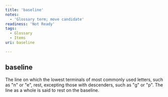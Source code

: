 ```yaml
---
title: 'baseline'
notes:
  - 'Glossary term; move candidate'
readiness: 'Not Ready'
tags:
  - Glossary
  - Items
uri: baseline

---
```

## baseline

The line on which the lowest terminals of most commonly used letters, such as "n" or "e", rest, excepting those with descenders, such as "g" or "p". The line as a whole is said to rest on the baseline.

